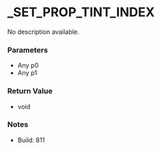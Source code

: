 # _SET_PROP_TINT_INDEX

No description available.

### Parameters
* Any p0
* Any p1

### Return Value
* void

### Notes
* Build: 811

